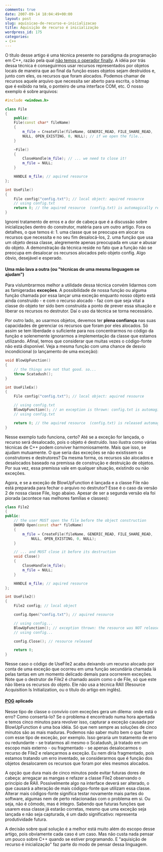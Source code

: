 ```yaml
---
comments: true
date: 2007-09-14 18:04:49+00:00
layout: post
slug: aquisicao-de-recurso-e-inicializacao
title: Aquisição de recurso é inicialização
wordpress_id: 175
categories:
- C++
---
```


O título desse artigo é uma técnica presente no paradigma da programação em C++, razão pela qual [não temos o operador finally](http://public.research.att.com/~bs/bs_faq2.html#finally). A idéia por trás dessa técnica é conseguirmos usar recursos representados por objetos locais de maneira que ao final da função esses objetos sejam destruídos e, junto com eles, os recursos que foram alocados. Podemos chamar de recursos aquele arquivo que necessita ser aberto para escrita, o bitmap que é exibido na tela, o ponteiro de uma interface COM, etc. O nosso exemplo é sobre arquivos:



```cpp
#include <windows.h>

class File
{
	public:
	File(const char* fileName)
	{
		m_file = CreateFile(fileName, GENERIC_READ, FILE_SHARE_READ, 
		NULL, OPEN_EXISTING, 0, NULL); // if we open the file...
	}

	~File()
	{
		CloseHandle(m_file); // ... we need to close it!
		m_file = NULL;
	}

	HANDLE m_file; // aquired resource
};

int UseFile()
{
	File config("config.txt"); // local object: aquired resource
	// using config.txt
	return 0; // the aquired resource  (config.txt) is automagically released
} 

```


Ignorei tratamento de erros e a dor de cabeça que é a discussão sobre inicializações dentro do construtor, matéria para um outro artigo. Fora os detalhes, o que temos é: 1. uma classe que se preocupa em alocar os recursos que necessita e no seu fim desalocá-los, 2. uma função que usa um objeto dessa classe, alegremente apenas preocupada em usar e abusar do objeto. A demonstração da técnica reside no fato que a função não se preocupa em desalocar os recursos alocados pelo objeto config. Algo óbvio, desejável e esperado.



#### Uma mão lava a outra (ou "técnicas de uma mesma linguagem se ajudam")



Para vislumbrarmos melhor a utilidade dessa técnica convém lidarmos com as famigeradas **exceções**. A possibilidade de nossa função ou alguma função chamada por essa lançar uma exceção enquanto nosso objeto está ainda construído - e com o recurso alocado - faz com que seja vital a classe do objeto ter sido bem construída a ponto de prever essa situação e liberar os recursos no destrutor. Daí o uso da técnica se torna necessário.

Por outro lado, ao usarmos objetos, devemos ter **plena confiança** nas suas capacidades de gerenciar os recursos que foram por eles alocados. Só assim se tem liberdade o suficiente para nos concentrarmos no código da função e solenemente ignorarmos a implementação da classe que estamos utilizando. Afinal, temos que considerar que muitas vezes o código-fonte não está disponível. Veja a mesma função com uma chance de desvio incondicional (o lançamento de uma exceção):

```cpp
void BlowUpFunction()
{
	// the things are not that good. so...
	throw Scatadush();
}

int UseFileEx()
{
	File config("config.txt"); // local object: aquired resource

	// using config.txt
	BlowUpFunction(); // an exception is thrown: config.txt is automagically released
	// using config.txt

	return 0; // the aquired resource  (config.txt) is released automagically
} 

```


Nesse exemplo tudo funciona, certo? Até se a exceção for lançada, o recurso será desalocado, pois o objeto é destruído. Isso ilustra como várias técnicas de C++ podem conviver harmoniosamente. Mais que isso, se ajudam mutuamente. O que seria das exceções se não existissem os construtores e destrutores? Da mesma forma, os recursos são alocados e desalocados baseado na premissa de construção e destruição de objetos. Por sua vez, essa premissa vale em qualquer situação, existindo ou não exceções.

Agora, e se a exceção de BlowUpFunction é lançada e a classe File não está preparada para fechar o arquivo no destrutor? Esse é o caso da versão 2 de nossa classe File, logo abaixo. Apesar de ser a segunda versão ela foi piorada (acontece nas melhores famílias e classes):

```cpp
class File2
{
public:
	// the user MUST open the file before the object construction
	DWORD Open(const char* fileName)
	{
		m_file = CreateFile(fileName, GENERIC_READ, FILE_SHARE_READ, 
			NULL, OPEN_EXISTING, 0, NULL);
	}

	// ... and MUST close it before its destruction
	void Close()
	{
		CloseHandle(m_file);
		m_file = NULL;
	}

	HANDLE m_file; // aquired resource
};

int UseFile2()
{
	File2 config; // local object

	config.Open("config.txt"); // aquired resource

	// using config...
	BlowUpFunction(); // exception thrown: the resource was NOT released
	// using config...

	config.Close(); // resource released

	return 0;
} 

```


Nesse caso o código de UseFile2 acaba deixando um recurso alocado por conta de uma exceção que ocorreu em uma função secundária chamada lá pelas tantas em um momento delicado demais para ocorrerem exceções. Note que o destrutor de File2 é chamado assim como o de File, só que este não libera os recursos do objeto. Ele não usa a técnica RAII (Resource Acquisition Is Initialization, ou o título do artigo em inglês).



#### [POG](http://desciclo.pedia.ws/wiki/POG) aplicado



Nesse tipo de classe o convívio com exceções gera um dilema: onde está o erro? Como consertá-lo? Se o problema é encontrado numa hora apertada e temos cinco minutos para revolver isso, capturar a exceção causada por BlowUpFunction é uma boa idéia. Só que nem sempre as soluções de cinco minutos são as mais maduras. Podemos não saber muito bem o que fazer com esse tipo de exceção, por exemplo. Isso geraria um tratamento de erro ou redundante - se tratarmos ali mesmo o Scatadush, já tratado em um escopo mais externo - ou fragmentado - se apenas desalocarmos o recurso de File2 e relançarmos a exceção. Eu nem diria fragmentado, pois estamos tratando um erro inventado, se considerarmos que é função dos objetos desalocarem os recursos que foram por eles mesmos alocados.

A opção que dura mais de cinco minutos pode evitar futuras dores de cabeça: arregaçar as mangas e refazer a classe File2 observando o princípio de RAII. Possivelmente algo na interface deverá ser alterado, o que causará a alteração de mais códigos-fonte que utilizam essa classe. Alterar mais códigos-fonte significa testar novamente mais partes do software, algumas nem de perto relacionadas com o problema em si. Ou seja, não é cômodo, mas é íntegro. Sabendo que futuras funções que usarem essa classe já estarão corretas, mesmo que uma exceção seja lançada e não seja capturada, é um dado significativo: representa produtividade futura.

A decisão sobre qual solução é a melhor está muito além do escopo desse artigo, pois obviamente cada caso é um caso. Mas não custa nada pensar um pouco sobre C++ quando se estiver programando. E "aquisição de recurso é inicialização" faz parte do modo de pensar dessa linguagem.
